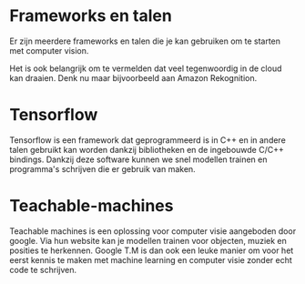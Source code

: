 # Frameworks en talen

Er zijn meerdere frameworks en talen die je kan gebruiken om te starten met computer vision. 

Het is ook belangrijk om te vermelden dat veel tegenwoordig in de cloud kan draaien. Denk nu maar bijvoorbeeld aan Amazon Rekognition.

# Tensorflow

Tensorflow is een framework dat geprogrammeerd is in C++ en in andere talen gebruikt kan worden dankzij bibliotheken en de ingebouwde C/C++ bindings.
Dankzij deze software kunnen we snel modellen trainen en programma's schrijven die er gebruik van maken.

# Teachable-machines

Teachable machines is een oplossing voor computer visie aangeboden door google. Via hun website kan je modellen trainen voor objecten, muziek en posities te herkennen.
Google T.M is dan ook een leuke manier om voor het eerst kennis te maken met machine learning en computer visie zonder echt code te schrijven.